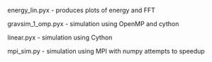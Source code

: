 energy_lin.pyx - produces plots of energy and FFT

gravsim_1_omp.pyx - simulation using OpenMP and cython

linear.pyx - simulation using Cython

mpi_sim.py - simulation using MPI with numpy attempts to speedup
